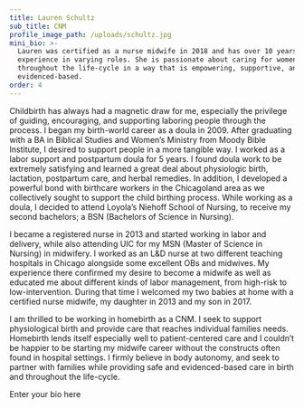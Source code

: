 ```yaml
---
title: Lauren Schultz
sub_title: CNM
profile_image_path: /uploads/schultz.jpg
mini_bio: >-
  Lauren was certified as a nurse midwife in 2018 and has over 10 years of birth
  experience in varying roles. She is passionate about caring for women
  throughout the life-cycle in a way that is empowering, supportive, and
  evidenced-based.
order: 4
---
```


Childbirth has always had a magnetic draw for me, especially the privilege of guiding, encouraging, and supporting laboring people through the process. I began my birth-world career as a doula in 2009. After graduating with a BA in Biblical Studies and Women’s Ministry from Moody Bible Institute, I desired to support people in a more tangible way. I worked as a labor support and postpartum doula for 5 years. I found doula work to be extremely satisfying and learned a great deal about physiologic birth, lactation, postpartum care, and herbal remedies. In addition, I developed a powerful bond with birthcare workers in the Chicagoland area as we collectively sought to support the child birthing process. While working as a doula, I decided to attend Loyola’s Niehoff School of Nursing, to receive my second bachelors; a BSN (Bachelors of Science in Nursing).

I became a registered nurse in 2013 and started working in labor and delivery, while also attending UIC for my MSN (Master of Science in Nursing) in midwifery. I worked as an L&D nurse at two different teaching hospitals in Chicago alongside some excellent OBs and midwives. My experience there confirmed my desire to become a midwife as well as educated me about different kinds of labor management, from high-risk to low-intervention. During that time I welcomed my two babies at home with a certified nurse midwife, my daughter in 2013 and my son in 2017.

I am thrilled to be working in homebirth as a CNM. I seek to support physiological birth and provide care that reaches individual families needs. Homebirth lends itself especially well to patient-centered care and I couldn’t be happier to be starting my midwife career without the constructs often found in hospital settings. I firmly believe in body autonomy, and seek to partner with families while providing safe and evidenced-based care in birth and throughout the life-cycle.

Enter your bio here
